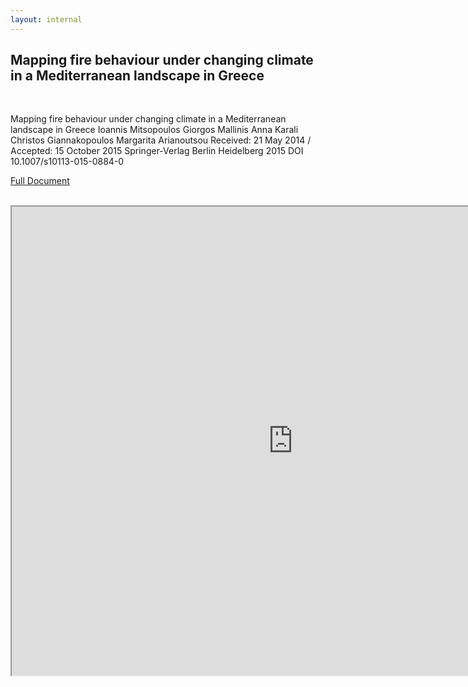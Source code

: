 ```yaml
---
layout: internal
---
```


## Mapping fire behaviour under changing climate in a Mediterranean landscape in Greece


<br>

Mapping fire behaviour under changing climate in a Mediterranean landscape in Greece
Ioannis Mitsopoulos Giorgos Mallinis Anna Karali Christos Giannakopoulos Margarita Arianoutsou
Received: 21 May 2014 / Accepted: 15 October 2015 Springer-Verlag Berlin Heidelberg 2015
DOI 10.1007/s10113-015-0884-0

[Full Document](http://firelab.github.io/windninja/pdf/mfbu.pdf)

<br>





<iframe src="http://firelab.github.io/windninja/pdf/mfbu.pdf" style="background: #FFFFFF;" height="750"  width="900"></iframe>

